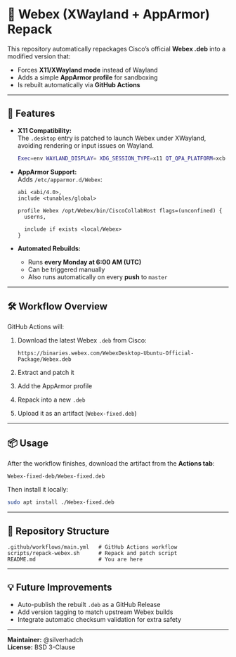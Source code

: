 # 🧩 Webex (XWayland + AppArmor) Repack

This repository automatically repackages Cisco’s official **Webex .deb** into a modified version that:
- Forces **X11/XWayland mode** instead of Wayland
- Adds a simple **AppArmor profile** for sandboxing
- Is rebuilt automatically via **GitHub Actions**

---

## 🚀 Features
- **X11 Compatibility:**  
  The `.desktop` entry is patched to launch Webex under XWayland, avoiding rendering or input issues on Wayland.
  ```bash
  Exec=env WAYLAND_DISPLAY= XDG_SESSION_TYPE=x11 QT_QPA_PLATFORM=xcb GDK_BACKEND=x11 /opt/Webex/bin/CiscoCollabHost %U
  ```

- **AppArmor Support:**  
  Adds `/etc/apparmor.d/Webex`:

  ```text
  abi <abi/4.0>,
  include <tunables/global>

  profile Webex /opt/Webex/bin/CiscoCollabHost flags=(unconfined) {
    userns,

    include if exists <local/Webex>
  }
  ```

- **Automated Rebuilds:**  
  * Runs **every Monday at 6:00 AM (UTC)**
  * Can be triggered manually
  * Also runs automatically on every **push** to `master`

---

## 🛠️ Workflow Overview

GitHub Actions will:

1. Download the latest Webex `.deb` from Cisco:

   ```
   https://binaries.webex.com/WebexDesktop-Ubuntu-Official-Package/Webex.deb
   ```
2. Extract and patch it
3. Add the AppArmor profile
4. Repack into a new `.deb`
5. Upload it as an artifact (`Webex-fixed.deb`)

---

## 📦 Usage

After the workflow finishes, download the artifact from the **Actions tab**:

```
Webex-fixed-deb/Webex-fixed.deb
```

Then install it locally:

```bash
sudo apt install ./Webex-fixed.deb
```

---

## 🧰 Repository Structure

```
.github/workflows/main.yml   # GitHub Actions workflow
scripts/repack-webex.sh      # Repack and patch script
README.md                    # You are here
```

---

## 💡 Future Improvements

* Auto-publish the rebuilt `.deb` as a GitHub Release
* Add version tagging to match upstream Webex builds
* Integrate automatic checksum validation for extra safety

---

**Maintainer:** @silverhadch  
**License:** BSD 3-Clause
